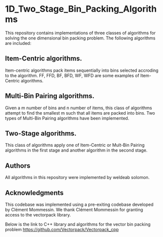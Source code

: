 # 1D_Two_Stage_Bin_Packing_Algorithms
This repository contains implementations of three classes of algorithms for solving the one dimensional bin packing problem. The following algorithms are included:  

## Item-Centric algorithms. 

Item-centric algorithms pack items sequentially into bins selected accroding to the algorithm.
FF, FFD, BF, BFD, WF, WFD are some examples of Item-Centric algorithms.

## Multi-Bin Pairing algorithms. 

Given a m number of bins and n number of items, this class of algorithms attempt to find the smallest m such that all items are packed into bins.
Two types of Multi-Bin Pairing algorithms have been implemented.

## Two-Stage algorithms.  
This class of algorithms apply one of Item-Centric or Mult-Bin Pairing algorithms in the first stage and another algorithm in the second stage.


## Authors

All algorithms in this repository were implemented by weldeab solomon.

## Acknowledgments
This codebase was implemented using a pre-exiting codebase developed by Clément Mommessin.
We thank Clément Mommessin for granting access to the vectorpack library.

Below is the link to C++ library and algorithms for the vector bin packing problem
https://github.com/Vectorpack/Vectorpack_cpp
